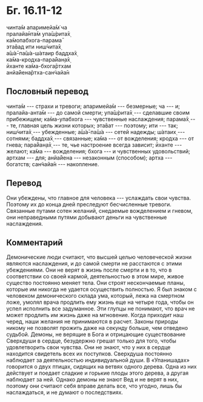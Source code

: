 # Бг. 16.11-12
чинта̄м апаримейа̄м̇ ча<br/>
пралайа̄нта̄м упа̄ш́рита̄х̣<br/>
ка̄мопабхога-парама̄<br/>
эта̄вад ити ниш́чита̄х̣<br/>
а̄ш́а̄-па̄ш́а-ш́атаир баддха̄х̣<br/>
ка̄ма-кродха-пара̄йан̣а̄х̣<br/>
ӣханте ка̄ма-бхога̄ртхам<br/>
анйа̄йена̄ртха-сан̃чайа̄н
## Пословный перевод

чинта̄м --- страхи и тревоги; апаримейа̄м --- безмерные; ча --- и;
пралайа-анта̄м --- до самой смерти; упа̄ш́рита̄х̣ --- сделавшие своим
прибежищем; ка̄ма-упабхога --- чувственные наслаждения; парама̄х̣ --- те,
главная цель жизни которых; эта̄ват --- поэтому; ити --- так; ниш́чита̄х̣
--- убежденные; а̄ш́а̄-па̄ш́а --- сетей надежды; ш́атаих̣ --- сотнями; баддха̄х̣
--- связанные; ка̄ма --- от вожделения; кродха --- от гнева; пара̄йан̣а̄х̣
--- те, чье настроение всегда зависит; ӣханте --- желают; ка̄ма ---
вожделения; бхога --- и чувственных удовольствий; артхам --- для;
анйа̄йена --- незаконным (способом); артха --- богатств; сан̃чайа̄н ---
накопление.

## Перевод

Они убеждены, что главное для человека --- услаждать свои чувства.
Поэтому их до конца дней преследуют бесчисленные тревоги. Связанные
путами сотен желаний, снедаемые вожделением и гневом, они неправедными
путями добывают деньги на чувственные наслаждения.

## Комментарий

Демонические люди считают, что высшей целью человеческой жизни являются
наслаждения, и до самой смерти не расстаются с этими убеждениями. Они не
верят в жизнь после смерти и в то, что в соответствии со своей кармой,
деятельностью в этом мире, живое существо постоянно меняет тела. Они
строят нескончаемые планы, которые им никогда не удается осуществить
полностью. Я был знаком с человеком демонического склада ума, который,
лежа на смертном ложе, умолял врача продлить ему жизнь еще на четыре
года, чтобы он успел исполнить все задуманное. Эти глупцы не понимают,
что врач не может продлить им жизнь даже на мгновение. Когда приходит
наш черед, наши желания не принимаются в расчет. Законы природы никому
не позволят прожить даже на секунду больше, чем отведено судьбой.
Демоны, не верящие в Бога и отрицающие существование Сверхдуши в сердце,
безудержно грешат только для того, чтобы удовлетворить свои чувства. Они
не знают, что у них в сердце находится свидетель всех их поступков.
Сверхдуша постоянно наблюдает за деятельностью индивидуальной души. В
«Упанишадах» говорится о двух птицах, сидящих на ветвях одного дерева.
Одна из них действует и поедает сладкие и горькие плоды этого дерева, а
другая наблюдает за ней. Однако демоны не знают Вед и не верят в них,
поэтому они считают себя вправе делать все, что угодно, лишь бы
наслаждаться, и не думают о последствиях.
